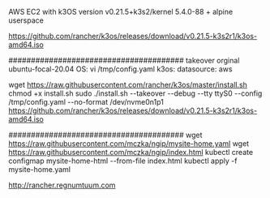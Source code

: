 AWS EC2 with k3OS 
version v0.21.5+k3s2/kernel 5.4.0-88 + alpine userspace

https://github.com/rancher/k3os/releases/download/v0.21.5-k3s2r1/k3os-amd64.iso

#######################################
takeover orginal ubuntu-focal-20.04 OS:
vi /tmp/config.yaml
k3os:
  datasource: aws

wget https://raw.githubusercontent.com/rancher/k3os/master/install.sh
chmod +x install.sh
sudo ./install.sh --takeover --debug --tty ttyS0 --config /tmp/config.yaml --no-format /dev/nvme0n1p1 https://github.com/rancher/k3os/releases/download/v0.21.5-k3s2r1/k3os-amd64.iso

#######################################
wget https://raw.githubusercontent.com/mczka/ngip/mysite-home.yaml
wget https://raw.githubusercontent.com/mczka/ngip/index.html
kubectl create configmap mysite-home-html --from-file index.html
kubectl apply -f mysite-home.yaml

http://rancher.regnumtuum.com
